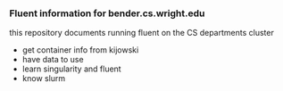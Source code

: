 ### Fluent information for bender.cs.wright.edu

this repository documents running fluent on the CS departments cluster
* get container info from kijowski
* have data to use
* learn singularity and fluent
* know slurm
